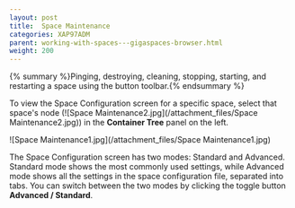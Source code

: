 ```yaml
---
layout: post
title:  Space Maintenance
categories: XAP97ADM
parent: working-with-spaces---gigaspaces-browser.html
weight: 200
---
```


{% summary %}Pinging, destroying, cleaning, stopping, starting, and restarting a space using the button toolbar.{% endsummary %}



To view the Space Configuration screen for a specific space, select that space's node (![Space Maintenance2.jpg](/attachment_files/Space Maintenance2.jpg)) in the **Container Tree** panel on the left.

![Space Maintenance1.jpg](/attachment_files/Space Maintenance1.jpg)

The Space Configuration screen has two modes: Standard and Advanced. Standard mode shows the most commonly used settings, while Advanced mode shows all the settings in the space configuration file, separated into tabs. You can switch between the two modes by clicking the toggle button **Advanced / Standard**.
